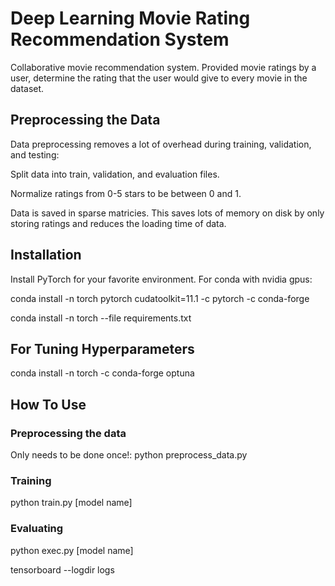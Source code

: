 # Deep Learning Movie Rating Recommendation System
Collaborative movie recommendation system.  Provided movie ratings by a user, determine the rating that the user would give to every movie in the dataset.


## Preprocessing the Data
Data preprocessing removes a lot of overhead during training, validation, and testing:

Split data into train, validation, and evaluation files.

Normalize ratings from 0-5 stars to be between 0 and 1.

Data is saved in sparse matricies.  This saves lots of memory on disk by only storing ratings and reduces the loading time of data.


## Installation
Install PyTorch for your favorite environment. For conda with nvidia gpus:


conda install -n torch pytorch cudatoolkit=11.1 -c pytorch -c conda-forge

conda install -n torch --file requirements.txt

## For Tuning Hyperparameters
conda install -n torch -c conda-forge optuna


## How To Use
### Preprocessing the data
Only needs to be done once!: python preprocess_data.py

### Training
python train.py [model name]

### Evaluating
python exec.py [model name]

tensorboard --logdir logs

